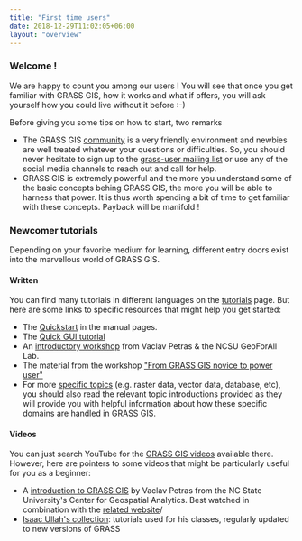 ```yaml
---
title: "First time users"
date: 2018-12-29T11:02:05+06:00
layout: "overview"
---
```


### Welcome !
We are happy to count you among our users ! You will see that once you get familiar with GRASS GIS, how it works and what if offers, you will ask yourself how you could live without it before :-)

Before giving you some tips on how to start, two remarks


* The GRASS GIS [community](/about/community) is a very friendly environment and newbies are well treated whatever your questions or difficulties. So, you should never hesitate to sign up to the [grass-user mailing list](https://lists.osgeo.org/mailman/listinfo/grass-user) or use any of the social media channels to reach out and call for help.
* GRASS GIS is extremely powerful and the more you understand some of the basic concepts behing GRASS GIS, the more you will be able to harness that power. It is thus worth spending a bit of time to get familiar with these concepts. Payback will be manifold !


### Newcomer tutorials
Depending on your favorite medium for learning, different entry doors exist into the marvellous world of GRASS GIS.

#### Written
You can find many tutorials in different languages on the [tutorials](/learn/tutorials) page. But here are some links to specific resources that might help you get started:

* The [Quickstart](https://grass.osgeo.org/grass-stable/manuals/helptext.html) in the manual pages.
* The [Quick GUI tutorial](https://grasswiki.osgeo.org/wiki/Quick_wxGUI_tutorial)
* An [introductory workshop](http://ncsu-geoforall-lab.github.io/grass-intro-workshop/) from Vaclav Petras & the NCSU GeoForAll Lab.
* The material from the workshop ["From GRASS GIS novice to power user"](https://grasswiki.osgeo.org/wiki/From_GRASS_GIS_novice_to_power_user_(workshop_at_FOSS4G_Boston_2017))
* For more [specific topics](https://grass.osgeo.org/grass-stable/manuals/graphical_index.html) (e.g. raster data, vector data, database, etc), you should also read the relevant topic introductions provided as they will provide you with helpful information about how these specific domains are handled in GRASS GIS.
#### Videos
You can just search YouTube for the [GRASS GIS videos](https://www.youtube.com/results?search_query=grass+gis) available there. However, here are pointers to some videos that might be particularly useful for you as a beginner:

* A [introduction to GRASS GIS](https://www.youtube.com/watch?v=wT5SbZtZ12E) by Vaclav Petras from the NC State University's Center for Geospatial Analytics. Best watched in combination with the [related website](http://ncsu-geoforall-lab.github.io/grass-intro-workshop/)/
* [Isaac Ullah's collection](https://www.youtube.com/channel/UCnXYZpB1oDiK44tV2w9ypvA/search?query=GRASS): tutorials used for his classes, regularly updated to new versions of GRASS
